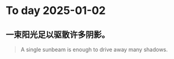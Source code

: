 
# To day 2025-01-02


## 一束阳光足以驱散许多阴影。
> A single sunbeam is enough to drive away many shadows.

    